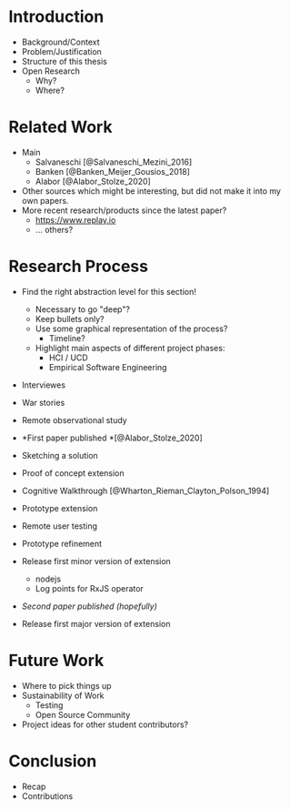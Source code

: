 # Introduction

 



- Background/Context
- Problem/Justification
- Structure of this thesis
- Open Research
	- Why?
	- Where?

# Related Work

- Main
	- Salvaneschi [@Salvaneschi_Mezini_2016]
	- Banken [@Banken_Meijer_Gousios_2018]
	- Alabor [@Alabor_Stolze_2020]
- Other sources which might be interesting, but did not make it into my own papers.
- More recent research/products since the latest paper?
	- https://www.replay.io
	- ... others?

# Research Process

- Find the right abstraction level for this section!
	- Necessary to go "deep"?
	- Keep bullets only?
	- Use some graphical representation of the process?
		- Timeline?
	- Highlight main aspects of different project phases:
		- HCI / UCD
		- Empirical Software Engineering

- Interviewes
- War stories
- Remote observational study
- *First paper published *[@Alabor_Stolze_2020]
- Sketching a solution
- Proof of concept extension
- Cognitive Walkthrough [@Wharton_Rieman_Clayton_Polson_1994]
- Prototype extension
- Remote user testing
- Prototype refinement
- Release first minor version of extension
  - nodejs
  - Log points for RxJS operator
- *Second paper published (hopefully)*
- Release first major version of extension

# Future Work

- Where to pick things up
- Sustainability of Work
	- Testing
	- Open Source Community
- Project ideas for other student contributors?

# Conclusion

- Recap
- Contributions


